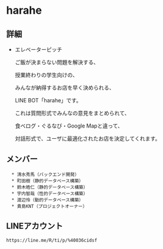 # harahe
    
    
## 詳細
 * エレベーターピッチ
    
   ご飯が決まらない問題を解決する、
    
    授業終わりの学生向けの、
    
    みんなが納得するお店を早く決められる、
    
    LINE BOT「harahe」です。
    
    これは質問形式でみんなの意見をまとめられて、
    
    食べログ・ぐるなび・Google Mapと違って、
    
    対話形式で、ユーザに最適化されたお店を決定してくれます。
    
## メンバー
      * 清水秀馬（バックエンド開発）
      * 町田樹（静的データベース構築）
      * 鈴木皓仁（静的データベース構築）
      * 宇内智哉（性的データベース構築）
      * 渡辺怜（動的データベース構築）
      * 貴島KNT（プロジェクトオーナー）
    
 ## LINEアカウント
    
    https://line.me/R/ti/p/%40036cidsf
